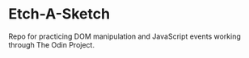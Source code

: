 # Etch-A-Sketch
Repo for practicing DOM manipulation and JavaScript events working through The Odin Project.
